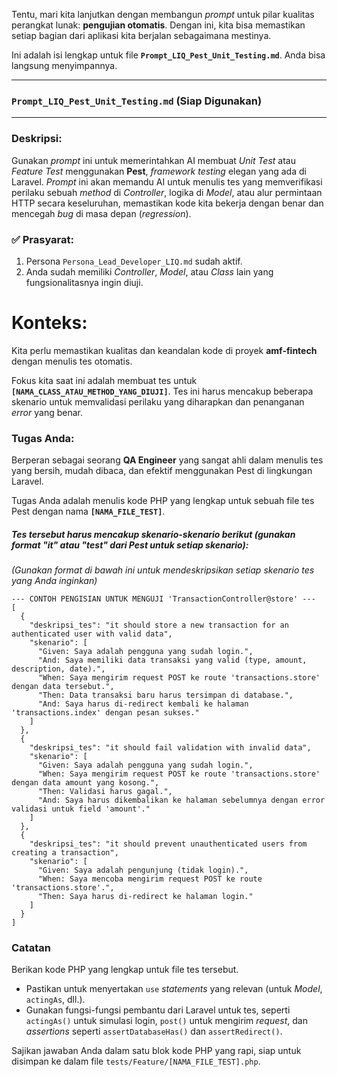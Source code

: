 Tentu, mari kita lanjutkan dengan membangun *prompt* untuk pilar kualitas perangkat lunak: **pengujian otomatis**. Dengan ini, kita bisa memastikan setiap bagian dari aplikasi kita berjalan sebagaimana mestinya.

Ini adalah isi lengkap untuk file **`Prompt_LIQ_Pest_Unit_Testing.md`**. Anda bisa langsung menyimpannya.

-----

### **`Prompt_LIQ_Pest_Unit_Testing.md` (Siap Digunakan)**

-----

### Deskripsi:

Gunakan *prompt* ini untuk memerintahkan AI membuat *Unit Test* atau *Feature Test* menggunakan **Pest**, *framework testing* elegan yang ada di Laravel. *Prompt* ini akan memandu AI untuk menulis tes yang memverifikasi perilaku sebuah *method* di *Controller*, logika di *Model*, atau alur permintaan HTTP secara keseluruhan, memastikan kode kita bekerja dengan benar dan mencegah *bug* di masa depan (*regression*).

### ✅ Prasyarat:

1.  Persona `Persona_Lead_Developer_LIQ.md` sudah aktif.
2.  Anda sudah memiliki *Controller*, *Model*, atau *Class* lain yang fungsionalitasnya ingin diuji.

# Konteks:

Kita perlu memastikan kualitas dan keandalan kode di proyek **amf-fintech** dengan menulis tes otomatis.

Fokus kita saat ini adalah membuat tes untuk **`[NAMA_CLASS_ATAU_METHOD_YANG_DIUJI]`**. Tes ini harus mencakup beberapa skenario untuk memvalidasi perilaku yang diharapkan dan penanganan *error* yang benar.

### Tugas Anda:

Berperan sebagai seorang **QA Engineer** yang sangat ahli dalam menulis tes yang bersih, mudah dibaca, dan efektif menggunakan Pest di lingkungan Laravel.

Tugas Anda adalah menulis kode PHP yang lengkap untuk sebuah file tes Pest dengan nama **`[NAMA_FILE_TEST]`**.

##### Tes tersebut harus mencakup skenario-skenario berikut (gunakan format "it" atau "test" dari Pest untuk setiap skenario):

*(Gunakan format di bawah ini untuk mendeskripsikan setiap skenario tes yang Anda inginkan)*

```
--- CONTOH PENGISIAN UNTUK MENGUJI 'TransactionController@store' ---
[
  {
    "deskripsi_tes": "it should store a new transaction for an authenticated user with valid data",
    "skenario": [
      "Given: Saya adalah pengguna yang sudah login.",
      "And: Saya memiliki data transaksi yang valid (type, amount, description, date).",
      "When: Saya mengirim request POST ke route 'transactions.store' dengan data tersebut.",
      "Then: Data transaksi baru harus tersimpan di database.",
      "And: Saya harus di-redirect kembali ke halaman 'transactions.index' dengan pesan sukses."
    ]
  },
  {
    "deskripsi_tes": "it should fail validation with invalid data",
    "skenario": [
      "Given: Saya adalah pengguna yang sudah login.",
      "When: Saya mengirim request POST ke route 'transactions.store' dengan data amount yang kosong.",
      "Then: Validasi harus gagal.",
      "And: Saya harus dikembalikan ke halaman sebelumnya dengan error validasi untuk field 'amount'."
    ]
  },
  {
    "deskripsi_tes": "it should prevent unauthenticated users from creating a transaction",
    "skenario": [
      "Given: Saya adalah pengunjung (tidak login).",
      "When: Saya mencoba mengirim request POST ke route 'transactions.store'.",
      "Then: Saya harus di-redirect ke halaman login."
    ]
  }
]
```

### Catatan

Berikan kode PHP yang lengkap untuk file tes tersebut.

  * Pastikan untuk menyertakan `use` *statements* yang relevan (untuk *Model*, `actingAs`, dll.).
  * Gunakan fungsi-fungsi pembantu dari Laravel untuk tes, seperti `actingAs()` untuk simulasi login, `post()` untuk mengirim *request*, dan *assertions* seperti `assertDatabaseHas()` dan `assertRedirect()`.

Sajikan jawaban Anda dalam satu blok kode PHP yang rapi, siap untuk disimpan ke dalam file `tests/Feature/[NAMA_FILE_TEST].php`.